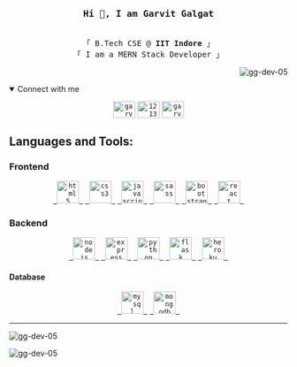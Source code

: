 <h3 align="center"><samp>Hi 👋, I am <b>Garvit Galgat</b></samp></h3>
<p align="center"><br>
  <samp>
    「 B.Tech CSE @  <b>IIT Indore</b> 」<br>
    「 I am a MERN Stack Developer 」<br>
  </samp>
</p>
<p align="right"> <img src="https://komarev.com/ghpvc/?username=gg-dev-05&label=Profile%20views&color=0e75b6&style=flat" alt="gg-dev-05" /> </p>


<details open="true">
<summary>Connect with me</summary>
<p align="center">
<code><a href="https://linkedin.com/in/garvit-galgat-17122a191" target="blank"><img align="center" src="https://cdn.jsdelivr.net/npm/simple-icons@3.0.1/icons/linkedin.svg" alt="garvit-galgat-17122a191" height="30" width="40" /></a></code>
<code><a href="https://stackoverflow.com/users/12136201" target="blank"><img align="center" src="https://cdn.jsdelivr.net/npm/simple-icons@3.0.1/icons/stackoverflow.svg" alt="12136201" height="30" width="40" /></a></code>
<code><a href="https://instagram.com/garvit.05" target="blank"><img align="center" src="https://cdn.jsdelivr.net/npm/simple-icons@3.0.1/icons/instagram.svg" alt="garvit.05" height="30" width="40" /></a></code>
</p>
</details>

<h2 align="left">Languages and Tools:</h2>

<h3>Frontend</h3>
<p align="center">
<code><a href="https://www.w3.org/html/" target="_blank"> <img src="https://www.vectorlogo.zone/logos/w3_html5/w3_html5-icon.svg" alt="html5" width="40" height="40" /> </a></code>
<code><a href="https://www.w3schools.com/css/" target="_blank"> <img src="https://www.vectorlogo.zone/logos/netlifyapp_watercss/netlifyapp_watercss-ar21.svg" alt="css3" width="40" height="40"/> </a></code> 
<code><a href="https://developer.mozilla.org/en-US/docs/Web/JavaScript" target="_blank"> <img src="https://www.vectorlogo.zone/logos/javascript/javascript-icon.svg" alt="javascript" width="40" height="40" /> </a></code>
<code><a href="https://sass-lang.com" target="_blank"> <img src="https://www.vectorlogo.zone/logos/sass-lang/sass-lang-icon.svg" alt="sass" width="40" height="40" /> </a></code>
<code><a href="https://getbootstrap.com" target="_blank"> <img src="https://www.vectorlogo.zone/logos/getbootstrap/getbootstrap-icon.svg" alt="bootstrap" width="40" height="40"/> </a></code> 
<code><a href="https://reactjs.org/" target="_blank"> <img src="https://www.vectorlogo.zone/logos/reactjs/reactjs-icon.svg" alt="react" width="40" height="40" /> </a></code>
</p>

<h3>Backend</h3>
<p align="center">
<code><a href="https://nodejs.org" target="_blank"> <img src="https://www.vectorlogo.zone/logos/nodejs/nodejs-icon.svg" alt="nodejs" width="40" height="40" /> </a></code>
<code><a href="https://expressjs.com" target="_blank"> <img src="https://www.vectorlogo.zone/logos/expressjs/expressjs-icon.svg" alt="express" width="40" height="40" /> </a></code>
<code><a href="https://www.python.org" target="_blank"> <img src="https://www.vectorlogo.zone/logos/python/python-icon.svg" alt="python" width="40" height="40" /> </a></code>
<code><a href="https://flask.palletsprojects.com/" target="_blank"> <img src="https://www.vectorlogo.zone/logos/pocoo_flask/pocoo_flask-icon.svg" alt="flask" width="40" height="40" /> </a></code>
<code><a href="https://heroku.com" target="_blank"> <img src="https://www.vectorlogo.zone/logos/heroku/heroku-icon.svg" alt="heroku" width="40" height="40" /> </a></code>
</p>

<h4>Database</h4>
<p align="center">
<code><a href="https://www.mysql.com/" target="_blank"> <img src="https://www.vectorlogo.zone/logos/mysql/mysql-icon.svg" alt="mysql" width="40" height="40" /> </a></code>
<code><a href="https://www.mongodb.com/" target="_blank"> <img src="https://www.vectorlogo.zone/logos/mongodb/mongodb-icon.svg" alt="mongodb" width="40" height="40" /> </a></code>
</p>




<hr>
<p align="center">
<p><img align="center" src="https://github-readme-stats.vercel.app/api?username=gg-dev-05&show_icons=true&locale=en&theme=dracula" alt="gg-dev-05" /></p>
<p><img src="https://github-readme-streak-stats.herokuapp.com/?user=gg-dev-05&theme=tokyonight" alt="gg-dev-05" /></p>
</p>


